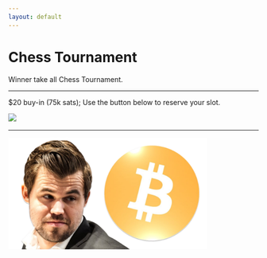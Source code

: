 ```yaml
---
layout: default
---
```


# Chess Tournament

Winner take all Chess Tournament. <br>

***

$20 buy-in (75k sats); Use the button below to reserve your slot.

<a href="https://checkout.opennode.com/p/8f82e010-b7b7-4425-99ac-4f10502a89c0" target="_blank"><img style="width:200px;" src="https://app.opennode.com/pay-with-bitcoin.svg"/></a>

*** 

<img align="center" width="400" src="assets/img/web/chess.png"><br>
